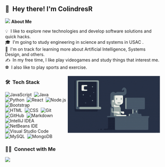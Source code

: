  ## 👋 &nbsp;Hey there! I'm ColindresR 

<picture><img src = "https://github.com/7oSkaaa/7oSkaaa/blob/main/Images/about_me.gif?raw=true" width = 50px></picture> <strong>About Me</strong>

💡 &nbsp;I like to explore new technologies and develop software solutions and quick hacks.\
🎓 &nbsp;I'm going to study engineering in science and systems in USAC .\
🌱 &nbsp;I'm on track for learning more about Artificial Intelligence, Systems Design, and others.\
✍️ &nbsp;In my free time, I like play videogames and study things that interest me.\
⚽ &nbsp;I also like to play sports and exercise.

<img alt="Night Coding" src="https://raw.githubusercontent.com/AVS1508/AVS1508/master/assets/Night-Coding.gif" align="right"/>

### 🛠 &nbsp;Tech Stack


![JavaScript](https://img.shields.io/badge/-JavaScript-05122A?style=flat&logo=javascript)&nbsp;
![Java](https://img.shields.io/badge/-Java-05122A?style=flat&logo=Java&logoColor=FFA518)&nbsp;
![Python](https://img.shields.io/badge/-Python-05122A?style=flat&logo=python)&nbsp;
![React](https://img.shields.io/badge/-React-05122A?style=flat&logo=react)&nbsp;
![Node.js](https://img.shields.io/badge/-Node.js-05122A?style=flat&logo=node.js)&nbsp;
![Bootstrap](https://img.shields.io/badge/-Bootstrap-05122A?style=flat&logo=bootstrap&logoColor=563D7C)\
![HTML](https://img.shields.io/badge/-HTML-05122A?style=flat&logo=HTML5)&nbsp;
![CSS](https://img.shields.io/badge/-CSS-05122A?style=flat&logo=CSS3&logoColor=1572B6)&nbsp;
![Git](https://img.shields.io/badge/-Git-05122A?style=flat&logo=git)&nbsp;
![GitHub](https://img.shields.io/badge/-GitHub-05122A?style=flat&logo=github)&nbsp;
![Markdown](https://img.shields.io/badge/-Markdown-05122A?style=flat&logo=markdown)\
![IntelliJ IDEA](https://img.shields.io/badge/IntelliJIDEA-05122A.svg?style=flat&logo=intellij-idea&logoColor=white)
![NetBeans IDE](https://img.shields.io/badge/NetBeansIDE-05122A.svg?style=flat&logo=apache-netbeans-ide&logoColor=white)
![Visual Studio Code](https://img.shields.io/badge/-Visual%20Studio%20Code-05122A?style=flat&logo=visual-studio-code&logoColor=007ACC)&nbsp;\
![MySQL](https://shields.io/badge/MySQL-05122A?logo=mysql&style=plastic&logoColor=white&labelColor=blue)&nbsp;
![MongoDB](https://img.shields.io/badge/-MongoDB-05122A?style=flat&logo=mongodb&logoColor=FFFFFF)


### 🤝🏻 &nbsp;Connect with Me

<p align="center">

<a href="https://www.linkedin.com/in/ricardoadri%C3%A1n-colindresfranco?lipi=urn%3Ali%3Apage%3Ad_flagship3_profile_view_base_contact_details%3Bou%2Bza5hjRU%2BjAHRTTowcVQ%3D%3D"><img src="https://img.shields.io/badge/-Ricardo%20Colindres-0077B5?style=flat&logo=Linkedin&logoColor=white"/></a>

</p>
